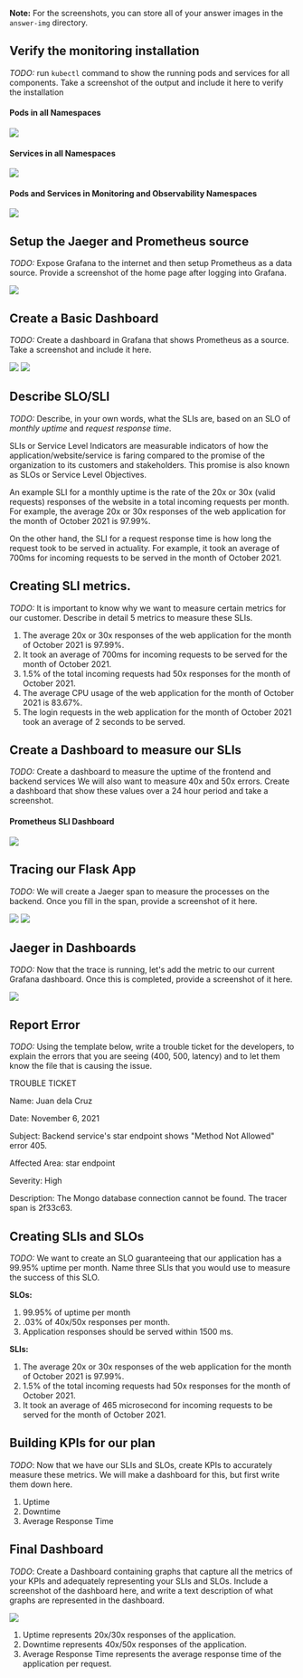 **Note:** For the screenshots, you can store all of your answer images in the `answer-img` directory.

## Verify the monitoring installation

*TODO:* run `kubectl` command to show the running pods and services for all components. Take a screenshot of the output and include it here to verify the installation

#### Pods in all Namespaces

<img src="https://raw.githubusercontent.com/zarexalvindaria/observability/main/images/pods_all_ns.png">

#### Services in all Namespaces

<img src="https://raw.githubusercontent.com/zarexalvindaria/observability/main/images/svc_all_ns.png">

#### Pods and Services in Monitoring and Observability Namespaces

<img src="https://raw.githubusercontent.com/zarexalvindaria/observability/main/images/pods_svc_monitoring_and_observability_ns.png">


## Setup the Jaeger and Prometheus source
*TODO:* Expose Grafana to the internet and then setup Prometheus as a data source. Provide a screenshot of the home page after logging into Grafana.

<img src="https://raw.githubusercontent.com/zarexalvindaria/observability/main/images/grafana_.png">

## Create a Basic Dashboard
*TODO:* Create a dashboard in Grafana that shows Prometheus as a source. Take a screenshot and include it here.

<img src="https://raw.githubusercontent.com/zarexalvindaria/observability/main/images/basic_dashboard_1.png">

<img src="https://raw.githubusercontent.com/zarexalvindaria/observability/main/images/basic_dashboard_2.png">

## Describe SLO/SLI
*TODO:* Describe, in your own words, what the SLIs are, based on an SLO of *monthly uptime* and *request response time*.

SLIs or Service Level Indicators are measurable indicators of how the application/website/service is faring compared to the promise of the organization to its customers and stakeholders. This promise is also known as SLOs or Service Level Objectives. 

An example SLI for a monthly uptime is the rate of the 20x or 30x (valid requests) responses of the website in a total incoming requests per month. For example, the average 20x or 30x responses of the web application for the month of October 2021 is 97.99%.

On the other hand, the SLI for a request response time is how long the request took to be served in actuality. For example, it took an average of 700ms for incoming requests to be served in the month of October 2021.

## Creating SLI metrics.
*TODO:* It is important to know why we want to measure certain metrics for our customer. Describe in detail 5 metrics to measure these SLIs. 

1. The average 20x or 30x responses of the web application for the month of October 2021 is 97.99%.
2. It took an average of 700ms for incoming requests to be served for the month of October 2021.
3. 1.5% of the total incoming requests had 50x responses for the month of October 2021.
4. The average CPU usage of the web application for the month of October 2021 is 83.67%.
5. The login requests in the web application for the month of October 2021 took an average of 2 seconds to be served.

## Create a Dashboard to measure our SLIs
*TODO:* Create a dashboard to measure the uptime of the frontend and backend services We will also want to measure 40x and 50x errors. Create a dashboard that show these values over a 24 hour period and take a screenshot.

<!-- PromQL Commands:

1. [Uptime] Average 20x/30x: 
   1. To get count: prometheus_http_requests_total{code=~"2.*"}  and prometheus_http_requests_total{code=~"3.*"} 
   2. To get the average: sum(prometheus_http_requests_total{code=~"2.*"})/sum(prometheus_http_requests_total)
   3. Second metric: sum(prometheus_http_requests_total{code=~"3.*"})/sum(prometheus_http_requests_total)
2. [Response Time] Average incoming requests response: 
   1. sum(rate(prometheus_http_request_duration_seconds_sum[5m])) / sum(rate(prometheus_http_request_duration_seconds_count[5m]))
   2. sum(prometheus_http_request_duration_seconds_sum) / sum(prometheus_http_request_duration_seconds_count)
   3. sum(prometheus_http_request_duration_seconds_count) / sum(prometheus_http_request_duration_seconds_sum)
3. [50x Errors] Average 50x:  sum(prometheus_http_requests_total{code=~"5.*"})/sum(prometheus_http_requests_total)
4. [40x Errors] Average 40x: sum(prometheus_http_requests_total{code=~"5.*"})/sum(prometheus_http_requests_total)
5. CPU usage: rate(process_cpu_seconds_total[5m])
    -->

#### Prometheus SLI Dashboard

<img src="https://raw.githubusercontent.com/zarexalvindaria/observability/main/images/dashboard_prometheus_sli.png">



## Tracing our Flask App
*TODO:*  We will create a Jaeger span to measure the processes on the backend. Once you fill in the span, provide a screenshot of it here.

<img src="https://raw.githubusercontent.com/zarexalvindaria/observability/main/images/span_in_Flask_app.png">


<img src="https://github.com/zarexalvindaria/observability/blob/main/images/backend_in_jaeger.png?raw=true">



## Jaeger in Dashboards
*TODO:* Now that the trace is running, let's add the metric to our current Grafana dashboard. Once this is completed, provide a screenshot of it here.

<img src="https://raw.githubusercontent.com/zarexalvindaria/observability/main/images/backend_in_grafana.png">

## Report Error
*TODO:* Using the template below, write a trouble ticket for the developers, to explain the errors that you are seeing (400, 500, latency) and to let them know the file that is causing the issue.

TROUBLE TICKET

Name: Juan dela Cruz

Date: November 6, 2021

Subject: Backend service's star endpoint shows "Method Not Allowed" error 405.

Affected Area: star endpoint

Severity: High

Description: The Mongo database connection cannot be found. The tracer span is 2f33c63.


## Creating SLIs and SLOs
*TODO:* We want to create an SLO guaranteeing that our application has a 99.95% uptime per month. Name three SLIs that you would use to measure the success of this SLO.

**SLOs:**

1. 99.95% of uptime per month
2. .03% of 40x/50x responses per month.
3. Application responses should be served within 1500 ms.

**SLIs:**

1. The average 20x or 30x responses of the web application for the month of October 2021 is 97.99%.
2. 1.5% of the total incoming requests had 50x responses for the month of October 2021.
3. It took an average of 465 microsecond for incoming requests to be served for the month of October 2021.

## Building KPIs for our plan
*TODO*: Now that we have our SLIs and SLOs, create KPIs to accurately measure these metrics. We will make a dashboard for this, but first write them down here.

1. Uptime
2. Downtime
3. Average Response Time

## Final Dashboard
*TODO*: Create a Dashboard containing graphs that capture all the metrics of your KPIs and adequately representing your SLIs and SLOs. Include a screenshot of the dashboard here, and write a text description of what graphs are represented in the dashboard.  

<img src="https://raw.githubusercontent.com/zarexalvindaria/observability/main/images/final_dashboard.png">

1. Uptime represents 20x/30x responses of the application.
2. Downtime represents 40x/50x responses of the application.
3. Average Response Time represents the average response time of the application per request.
